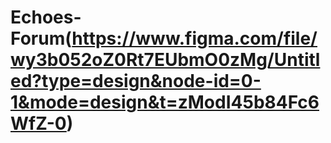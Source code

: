 # Echoes-Forum(https://www.figma.com/file/wy3b052oZ0Rt7EUbmO0zMg/Untitled?type=design&node-id=0-1&mode=design&t=zModI45b84Fc6WfZ-0)
